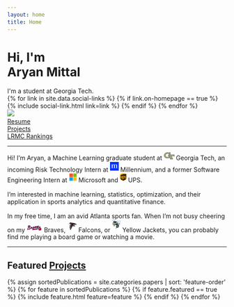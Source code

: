 ```yaml
---
layout: home
title: Home
---
```


<div id="intro-wrapper" class="l-text">
	<div id="intro-title-wrapper">
		<div id="intro-title-text-wrapper">
			<h1 id="intro-title">Hi, I'm <br> Aryan Mittal</h1>
			<div id="intro-subtitle">I'm a student at Georgia Tech.</div>
			<div id="intro-title-socials">
				{% for link in site.data.social-links %}
					{% if link.on-homepage == true %}
						{% include social-link.html link=link %}
					{% endif %}
				{% endfor %}
			</div>
		</div>
		<div id="intro-image-wrapper">
			<!-- <img id="intro-image" src="/images/msft.jpg"></div> -->
			<img id="intro-image" src="/images/casual.jpg">
		</div>
	</div>
	<div id="everything-else" class="l-middle">
		<a href="/resume.pdf"><div><i class="fa fa-portrait icon icon-right-space"></i>Resume</div></a>
		<a href="/projects"><div><i class="fas fa-laptop-code icon icon-right-space"></i>Projects</div></a>
		<a href="/lrmc-rankings"><div><i class="fas fa-football-ball icon icon-right-space"></i>LRMC Rankings</div></a>
	</div>
	<hr class="l-middle home-hr">
	<div>
		Hi! I’m Aryan, a Machine Learning graduate student at <img class="intro-logo" style="width: 24px; padding-bottom: 3px;" src="/images/gt.svg"> Georgia Tech, an incoming Risk Technology Intern at <img class="intro-logo" style="width: 20px; padding-bottom: 3px;" src="/images/millennium.svg"> Millennium, and a former Software Engineering Intern at <img class="intro-logo" style="width: 18px; padding-bottom: 3px;" src="/images/microsoft.svg"> Microsoft and <img class="intro-logo" style="width: 15px; padding-bottom: 3px;" src="/images/ups.svg"> UPS.
	</div>
	<div style="height: 1rem"></div>
	<div>
		I’m interested in machine learning, statistics, optimization, and their application in sports analytics and quantitative finance.
	</div>
	<div style="height: 1rem"></div>
	<div>
		In my free time, I am an avid Atlanta sports fan. When I’m not busy cheering on my <img class="intro-logo" style="width: 36px; padding-bottom: 3px;" src="/images/braves.svg"> Braves, <img class="intro-logo" style="width: 22px; padding-bottom: 3px;" src="/images/falcons.svg"> Falcons, or <img class="intro-logo" style="width: 20px; padding-bottom: 7px;" src="/images/buzz.svg"> Yellow Jackets, you can probably find me playing a board game or watching a movie.
	</div>
</div>

<hr class="l-middle home-hr">

<h2 class="feature-title">Featured <a href="/projects">Projects</a></h2>

<div class="cover-wrapper cover-wrapper-3-col l-page">
	{% assign sortedPublications = site.categories.papers | sort: 'feature-order' %}
	{% for feature in sortedPublications %}
		{% if feature.featured == true %}
			{% include feature.html feature=feature %}
		{% endif %}
	{% endfor %}
</div>

<br>

[gt]: https://www.gatech.edu "Georgia Tech"
[math]: https://math.gatech.edu/ "Georgia Tech School of Mathematics"
[coc]: https://www.cc.gatech.edu "Georgia Tech College of Computing"